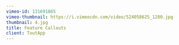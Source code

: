 ```yaml
---
vimeo-id: 131691865
vimeo-thumbnail: https://i.vimeocdn.com/video/524058625_1280.jpg
thumbnail: 4.jpg
title: Feature Callouts
client: ToutApp
---
```

